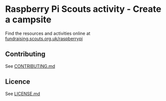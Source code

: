 # Raspberry Pi Scouts activity - Create a campsite

Find the resources and activities online at [fundraising.scouts.org.uk/raspberrypi](https://fundraising.scouts.org.uk/raspberrypi)

## Contributing
See [CONTRIBUTING.md](CONTRIBUTING.md)

## Licence
See [LICENSE.md](LICENSE.md)
